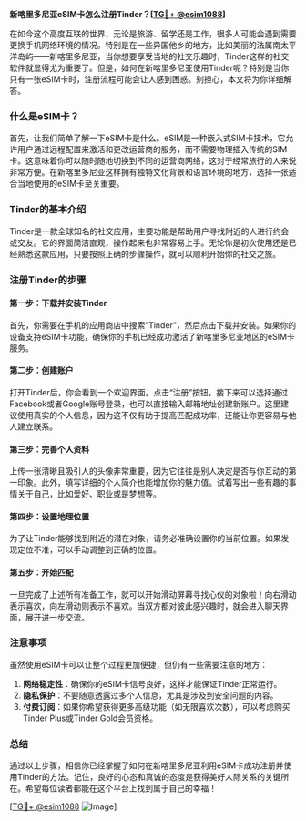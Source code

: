 **新喀里多尼亚eSIM卡怎么注册Tinder？[[TG💪+ @esim1088](https://t.me/s/esim1088)]**

在如今这个高度互联的世界，无论是旅游、留学还是工作，很多人可能会遇到需要更换手机网络环境的情况。特别是在一些异国他乡的地方，比如美丽的法属南太平洋岛屿——新喀里多尼亚，当你想要享受当地的社交乐趣时，Tinder这样的社交软件就显得尤为重要了。但是，如何在新喀里多尼亚使用Tinder呢？特别是当你只有一张eSIM卡时，注册流程可能会让人感到困惑。别担心，本文将为你详细解答。

### 什么是eSIM卡？

首先，让我们简单了解一下eSIM卡是什么。eSIM是一种嵌入式SIM卡技术，它允许用户通过远程配置来激活和更改运营商的服务，而不需要物理插入传统的SIM卡。这意味着你可以随时随地切换到不同的运营商网络，这对于经常旅行的人来说非常方便。在新喀里多尼亚这样拥有独特文化背景和语言环境的地方，选择一张适合当地使用的eSIM卡至关重要。

### Tinder的基本介绍

Tinder是一款全球知名的社交应用，主要功能是帮助用户寻找附近的人进行约会或交友。它的界面简洁直观，操作起来也非常容易上手。无论你是初次使用还是已经熟悉这款应用，只要按照正确的步骤操作，就可以顺利开始你的社交之旅。

### 注册Tinder的步骤

#### 第一步：下载并安装Tinder

首先，你需要在手机的应用商店中搜索“Tinder”，然后点击下载并安装。如果你的设备支持eSIM卡功能，确保你的手机已经成功激活了新喀里多尼亚地区的eSIM卡服务。

#### 第二步：创建账户

打开Tinder后，你会看到一个欢迎界面。点击“注册”按钮，接下来可以选择通过Facebook或者Google账号登录，也可以直接输入邮箱地址创建新账户。这里建议使用真实的个人信息，因为这不仅有助于提高匹配成功率，还能让你更容易与他人建立联系。

#### 第三步：完善个人资料

上传一张清晰且吸引人的头像非常重要，因为它往往是别人决定是否与你互动的第一印象。此外，填写详细的个人简介也能增加你的魅力值。试着写出一些有趣的事情关于自己，比如爱好、职业或是梦想等。

#### 第四步：设置地理位置

为了让Tinder能够找到附近的潜在对象，请务必准确设置你的当前位置。如果发现定位不准，可以手动调整到正确的位置。

#### 第五步：开始匹配

一旦完成了上述所有准备工作，就可以开始滑动屏幕寻找心仪的对象啦！向右滑动表示喜欢，向左滑动则表示不喜欢。当双方都对彼此感兴趣时，就会进入聊天界面，展开进一步交流。

### 注意事项

虽然使用eSIM卡可以让整个过程更加便捷，但仍有一些需要注意的地方：

1. **网络稳定性**：确保你的eSIM卡信号良好，这样才能保证Tinder正常运行。
2. **隐私保护**：不要随意透露过多个人信息，尤其是涉及到安全问题的内容。
3. **付费订阅**：如果你希望获得更多高级功能（如无限喜欢次数），可以考虑购买Tinder Plus或Tinder Gold会员资格。

### 总结

通过以上步骤，相信你已经掌握了如何在新喀里多尼亚利用eSIM卡成功注册并使用Tinder的方法。记住，良好的心态和真诚的态度是获得美好人际关系的关键所在。希望每位读者都能在这个平台上找到属于自己的幸福！

[[TG💪+ @esim1088](https://t.me/s/esim1088) ![Image](https://i.postimg.cc/4NQfJmqS/Snipaste-2025-05-13-00-14-12.png)]